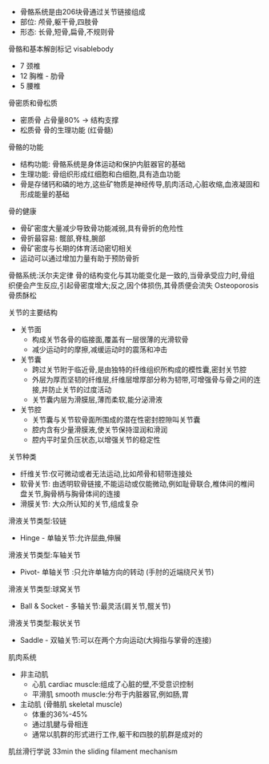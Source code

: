 - 骨骼系统是由206块骨通过关节链接组成
- 部位: 颅骨,躯干骨,四肢骨
- 形态: 长骨,短骨,扁骨,不规则骨

骨骼和基本解剖标记
visablebody
- 7 颈椎
- 12 胸椎 - 肋骨
- 5 腰椎

骨密质和骨松质
- 密质骨 占骨量80% -> 结构支撑
- 松质骨 骨的生理功能 (红骨髓)

骨骼的功能
- 结构功能: 骨骼系统是身体运动和保护内脏器官的基础
- 生理功能: 骨组织形成红细胞和白细胞,具有造血功能
- 骨是存储钙和磷的地方,这些矿物质是神经传导,肌肉活动,心脏收缩,血液凝固和形成能量的基础

骨的健康
- 骨矿密度大量减少导致骨功能减弱,具有骨折的危险性
- 骨折最容易: 髋部,脊柱,腕部
- 骨矿密度与长期的体育活动密切相关
- 运动可以通过增加力量有助于预防骨折


骨骼系统:沃尔夫定律
骨的结构变化与其功能变化是一致的,当骨承受应力时,骨组织便会产生反应,引起骨密度增大;反之,因个体损伤,其骨质便会流失
Osteoporosis 骨质酥松


关节的主要结构
- 关节面
	- 构成关节各骨的临接面,覆盖有一层很薄的光滑软骨
	- 减少运动时的摩擦,减缓运动时的震荡和冲击
- 关节囊
	- 跨过关节附于临近骨,是由独特的纤维组织所构成的模性囊,密封关节腔
	- 外层为厚而坚韧的纤维层,纤维层增厚部分称为韧带,可增强骨与骨之间的连接,并防止关节的过度活动
	- 关节囊内层为滑膜层,薄而柔软,能分泌滑液
- 关节腔
	- 关节囊与关节软骨面所围成的潜在性密封腔隙叫关节囊
	- 腔内含有少量滑膜液,使关节保持湿润和滑润
	- 腔内平时呈负压状态,以增强关节的稳定性


关节种类
- 纤维关节:仅可微动或者无法运动,比如颅骨和韧带连接处
- 软骨关节: 由透明软骨链接,不能运动或仅能微动,例如耻骨联合,椎体间的椎间盘关节,胸骨柄与胸骨体间的连接
- 滑膜关节: 大众所认知的关节,组成复杂


滑液关节类型:铰链
- Hinge - 单轴关节:允许屈曲,伸展

滑液关节类型:车轴关节
- Pivot- 单轴关节 :只允许单轴方向的转动 (手肘的近端绕尺关节)

滑液关节类型:球窝关节
- Ball & Socket - 多轴关节:最灵活(肩关节,髋关节)

滑液关节类型:鞍状关节
- Saddle - 双轴关节:可以在两个方向运动(大拇指与掌骨的连接)


肌肉系统
- 非主动肌
	- 心肌 cardiac muscle:组成了心脏的壁,不受意识控制
	- 平滑肌 smooth muscle:分布于内脏器官,例如肠,胃
- 主动肌 (骨骼肌 skeletal muscle)
	- 体重的36%-45%
	- 通过肌腱与骨相连
	- 通常以肌群的形式进行工作,躯干和四肢的肌群是成对的


肌丝滑行学说 33min
the sliding filament mechanism










